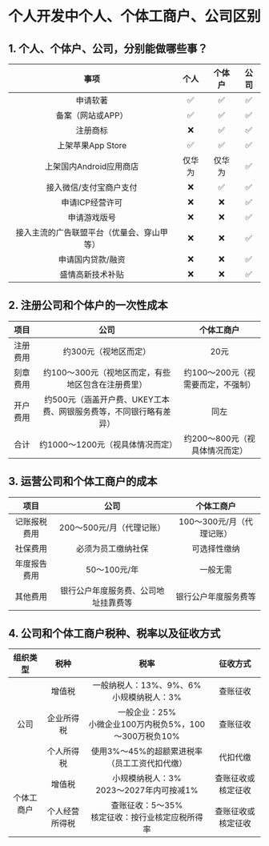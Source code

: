 # 个人开发中个人、个体工商户、公司区别

## 1. 个人、个体户、公司，分别能做哪些事？

|                    事项                    |  个人  | 个体户 | 公司 |
| :----------------------------------------: | :----: | :----: | :--: |
|                  申请软著                  |   ✅    |   ✅    |  ✅   |
|             备案（网站或APP）              |   ✅    |   ✅    |  ✅   |
|                  注册商标                  |   ❌    |   ✅    |  ✅   |
|             上架苹果App Store              |   ✅    |   ✅    |  ✅   |
|          上架国内Android应用商店           | 仅华为 | 仅华为 |  ✅   |
|          接入微信/支付宝商户支付           |   ❌    |   ✅    |  ✅   |
|              申请ICP经营许可               |   ❌    |   ❌    |  ✅   |
|                申请游戏版号                |   ❌    |   ❌    |  ✅   |
| 接入主流的广告联盟平台（优量会、穿山甲等） |   ❌    |   ❌    |  ✅   |
|             申请国内贷款/融资              |   ❌    |   ❌    |  ✅   |
|              盛情高新技术补贴              |   ❌    |   ❌    |  ✅   |

## 2. 注册公司和个体户的一次性成本

|   项目   |                             公司                             |             个体工商户             |
| :------: | :----------------------------------------------------------: | :--------------------------------: |
| 注册费用 |                    约300元（视地区而定）                     |                20元                |
| 刻章费用 |      约100～300元（视地区而定，有些地区包含在注册费里）      | 约100～200元（视需要而定，不强制） |
| 开户费用 | 约500元（涵盖开户费、UKEY工本费、网银服务费等，不同银行略有差异） |                同左                |
|   合计   |               约1000～1200元（视具体情况而定）               |   约200～800元（视具体情况而定）   |

## 3. 运营公司和个体工商户的成本

|     项目     |                 公司                 |        个体工商户         |
| :----------: | :----------------------------------: | :-----------------------: |
| 记账报税费用 |      200～500元/月（代理记账）       | 100～300元/月（代理记账） |
|   社保费用   |          必须为员工缴纳社保          |       可选择性缴纳        |
| 年度报告费用 |             50～100元/年             |         一般无需          |
|   其他费用   | 银行公户年度服务费、公司地址挂靠费等 |   银行公户年度服务费等    |

## 4. 公司和个体工商户税种、税率以及征收方式

<table>
  <!-- 表头 -->
  <thead>
    <tr align="center">
      <th>组织类型</th>
      <th>税种</th>
      <th>税率</th>
      <th>征收方式</th>
    </tr>
  </thead>
  <tbody>
    <!-- 公司row1 -->
    <tr align="center">
      <td rowspan="3">公司</td>
      <td>增值税</td>
      <td>一般纳税人：13%、9%、6%<br/>小规模纳税人：3%</td>
      <td>查账征收</td>
    </tr>
    <!-- 公司row2 -->
    <tr align="center">
      <td>企业所得税</td>
      <td>一般企业：25%<br/>小微企业100万内税负5%，100～300万税负10%</td>
      <td>查账征收</td>
    </tr>
    <!-- 公司row3 -->
    <tr align="center">
      <td>个人所得税</td>
      <td>使用3%～45%的超额累进税率（员工工资代扣代缴）</td>
      <td>代扣代缴</td>
    </tr>
    <!-- 个体row1 -->
    <tr align="center">
      <td rowspan="2">个体工商户</td>
      <td>增值税</td>
      <td>小规模纳税人：3%<br/>2023～2027年内可按减1%</td>
      <td>查账征收或核定征收</td>
    </tr>
    <!-- 个体row2 -->
    <tr align="center">
      <td>个人经营所得税</td>
      <td>查账征收：5～35%<br/>核定征收：按行业核定应税所得率</td>
      <td>查账征收或核定征收</td>
    </tr>
  </tbody>
</table>
